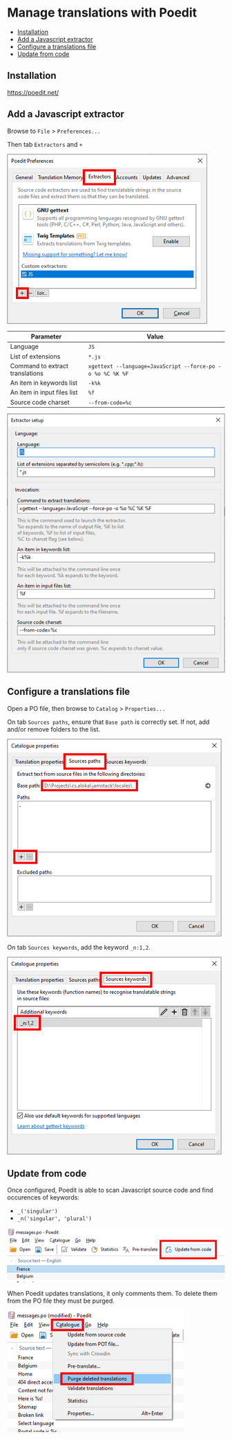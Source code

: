 # Manage translations with Poedit

- [Installation](#installation)
- [Add a Javascript extractor](#add-a-javascript-extractor)
- [Configure a translations file](#configure-a-translations-file)
- [Update from code](#update-from-code)

## Installation

https://poedit.net/

## Add a Javascript extractor

Browse to `File` > `Preferences...`

Then tab `Extractors` and `+`

![image.png](img/Manage-translations-with-Poedit-01.png)

| Parameter                       | Value
|-|-|
| ‪Language                        | `JS`
| List of extensions              | `*.js`
| Command to extract translations | `‪xgettext --language=JavaScript --force-po -o %o %C %K %F`
| An item in keywords list        | `‪-k%k`
| An item in input files list     | `‪%f`
| Source code charset             | `‪--from-code=%c`

![image.png](img/Manage-translations-with-Poedit-02.png)

## Configure a translations file

Open a PO file, then browse to `Catalog` > `Properties...`

On tab `Sources paths`, ensure that `Base path` is correctly set. If not, add and/or remove folders to the list.

![image.png](img/Manage-translations-with-Poedit-03.png)

On tab `Sources keywords`, add the keyword `_n:1,2`.

![image.png](img/Manage-translations-with-Poedit-04.png)

## Update from code

Once configured, Poedit is able to scan Javascript source code and find occurences of keywords:
- `_('singular')`
- `_n('singular', 'plural')`

![image.png](img/Manage-translations-with-Poedit-05.png)

When Poedit updates translations, it only comments them. To delete them from the PO file they must be purged.

![image.png](img/Manage-translations-with-Poedit-06.png)
